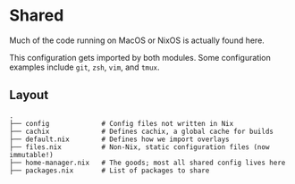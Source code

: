 # Shared

Much of the code running on MacOS or NixOS is actually found here.

This configuration gets imported by both modules. Some configuration examples include `git`, `zsh`, `vim`, and `tmux`.

## Layout

```text
.
├── config             # Config files not written in Nix
├── cachix             # Defines cachix, a global cache for builds
├── default.nix        # Defines how we import overlays 
├── files.nix          # Non-Nix, static configuration files (now immutable!)
├── home-manager.nix   # The goods; most all shared config lives here
├── packages.nix       # List of packages to share

```
